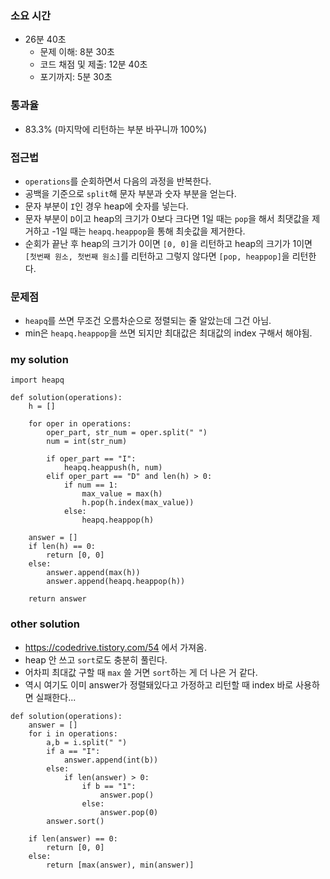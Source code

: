 ### 소요 시간
- 26분 40초
    - 문제 이해: 8분 30초
    - 코드 채점 및 제출: 12분 40초
    - 포기까지: 5분 30초

### 통과율
- 83.3% (마지막에 리턴하는 부분 바꾸니까 100%)

### 접근법
- `operations`를 순회하면서 다음의 과정을 반복한다.
- 공백을 기준으로 `split`해 문자 부분과 숫자 부분을 얻는다.
- 문자 부분이 `I`인 경우 heap에 숫자를 넣는다.
- 문자 부분이 `D`이고 heap의 크기가 0보다 크다면 1일 때는 `pop`을 해서 최댓값을 제거하고 -1일 때는 `heapq.heappop`을 통해 최솟값을 제거한다.
- 순회가 끝난 후 heap의 크기가 0이면 `[0, 0]`을 리턴하고 heap의 크기가 1이면 `[첫번째 원소, 첫번째 원소]`를 리턴하고 그렇지 않다면 `[pop, heappop]`을 리턴한다.

### 문제점
- `heapq`를 쓰면 무조건 오름차순으로 정렬되는 줄 알았는데 그건 아님.
- min은 `heapq.heappop`을 쓰면 되지만 최대값은 최대값의 index 구해서 해야됨.

### my solution
```
import heapq

def solution(operations):
    h = []

    for oper in operations:
        oper_part, str_num = oper.split(" ")
        num = int(str_num)
        
        if oper_part == "I":
            heapq.heappush(h, num)
        elif oper_part == "D" and len(h) > 0:
            if num == 1:
                max_value = max(h)
                h.pop(h.index(max_value))
            else:
                heapq.heappop(h)
    
    answer = []
    if len(h) == 0:
        return [0, 0]
    else:
        answer.append(max(h))
        answer.append(heapq.heappop(h))
    
    return answer
```

### other solution
- https://codedrive.tistory.com/54 에서 가져옴.
- heap 안 쓰고 `sort`로도 충분히 풀린다.
- 어차피 최대값 구할 때 `max` 쓸 거면 `sort`하는 게 더 나은 거 같다.
- 역시 여기도 이미 answer가 정렬돼있다고 가정하고 리턴할 때 index 바로 사용하면 실패한다...
```
def solution(operations):
    answer = []
    for i in operations:
        a,b = i.split(" ")
        if a == "I":
            answer.append(int(b))
        else:
            if len(answer) > 0:
                if b == "1":
                    answer.pop()
                else:
                    answer.pop(0)
        answer.sort()
    
    if len(answer) == 0:
        return [0, 0]
    else:
        return [max(answer), min(answer)]
```